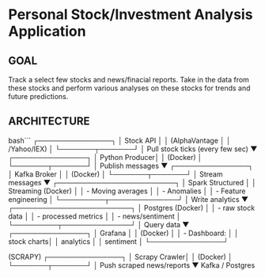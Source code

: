 # Personal Stock/Investment Analysis Application

## GOAL

Track a select few stocks and news/finacial reports. Take in the data from these stocks and perform various analyses on these stocks for trends and future predictions. 

## ARCHITECTURE 

bash```
 ┌───────────────┐
 │ Stock API     │
 │ (AlphaVantage │
 │  /Yahoo/IEX)  │
 └───────┬───────┘
         │ Pull stock ticks (every few sec)
         ▼
 ┌───────────────┐
 │ Python Producer│
 │ (Docker)       │
 └───────┬───────┘
         │ Publish messages
         ▼
 ┌───────────────┐
 │ Kafka Broker  │
 │ (Docker)      │
 └───────┬───────┘
         │ Stream messages
         ▼
 ┌────────────────────────┐
 │ Spark Structured       │
 │ Streaming (Docker)     │
 │ - Moving averages      │
 │ - Anomalies            │
 │ - Feature engineering  │
 └─────────┬──────────────┘
           │ Write analytics
           ▼
 ┌────────────────────────┐
 │ Postgres (Docker)      │
 │ - raw stock data       │
 │ - processed metrics    │
 │ - news/sentiment       │
 └─────────┬──────────────┘
           │ Query data
           ▼
 ┌───────────────┐
 │ Grafana       │
 │ (Docker)      │
 │ - Dashboard:  │
 │   stock charts│
 │   analytics   │
 │   sentiment   │
 └───────────────┘
 
 (SCRAPY)
 ┌───────────────┐
 │ Scrapy Crawler│
 │ (Docker)      │
 └───────┬───────┘
         │ Push scraped news/reports
         ▼
     Kafka / Postgres
```
